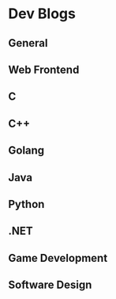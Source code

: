 <script setup>
import { ref } from 'vue';
import NavContainer from '../components/NavContainer.vue';
import newsData from '../assets/news/dev-blogs.json';

const data = ref(newsData);
</script>

# Dev Blogs

## General 

<NavContainer :data="data.general"/>

## Web Frontend

<NavContainer :data="data.webFrontend"/>

## C

## C++

<NavContainer :data="data.cpp"/>

## Golang

<NavContainer :data="data.golang"/>

## Java

<NavContainer :data="data.java"/>

## Python

<NavContainer :data="data.python"/>

## .NET

<NavContainer :data="data.net"/>

## Game Development

<NavContainer :data="data.gameDevelopment"/>

## Software Design

<NavContainer :data="data.softwareDesign"/>

